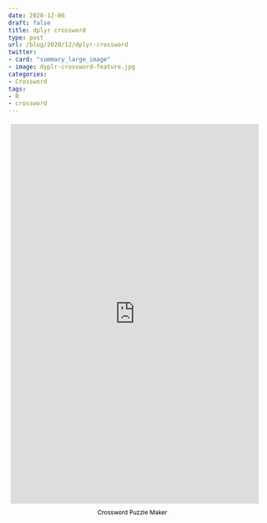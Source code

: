 ```yaml
---
date: 2020-12-06
draft: false
title: dplyr crossword
type: post
url: /blog/2020/12/dplyr-crossword
twitter:
- card: "summary_large_image"
- image: dyplr-crossword-feature.jpg
categories:
- Crossword
tags:
- R
- crossword
---
```

<div style="margin:auto; display:flex; flex-direction:column; height:800px; max-width:800px">
    <iframe src="https://crosswordlabs.com/embed/2020-12-03-569" style="flex:1; width:100%; padding:5px 0px 0 5px; border:0px; "></iframe>
    <a target="_blank" style="align-self:center; font-size:12px; color:black; padding-top:10px; text-decoration:none;text-align:center" href="https://crosswordlabs.com">Crossword Puzzle Maker</a>
</div>